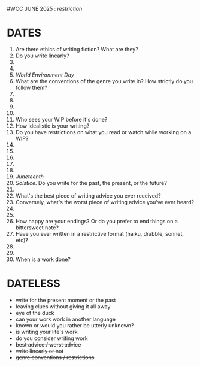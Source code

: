 #WCC JUNE 2025 : *restriction*

# DATES
 1. Are there ethics of writing fiction? What are they?
 2. Do you write linearly?
 3.  
 4.  
 5. *World Environment Day*
 6. What are the conventions of the genre you write in? How strictly do you follow them? 
 7.  
 8. 
 9. 
10. 
11. Who sees your WIP before it's done? 
12. How idealistic is your writing? 
13. Do you have restrictions on what you read or watch while working on a WIP?
14. 
15. 
16. 
17. 
18. 
19. *Juneteenth*
20. *Solstice*. Do you write for the past, the present, or the future?
21. 
22. What's the best piece of writing advice you ever received?
23. Conversely, what's the worst piece of writing advice you've ever heard?
24. 
25. 
26. How happy are your endings? Or do you prefer to end things on a bittersweet note?
27. Have you ever written in a restrictive format (haiku, drabble, sonnet, etc)? 
28. 
29. 
30. When is a work done?


# DATELESS
- write for the present moment or the past
- leaving clues without giving it all away
- eye of the duck
- can your work work in another language
- known or would you rather be utterly unknown?
- is writing your life's work
- do you consider writing work
- ~~best advice / worst advice~~
- ~~write linearly or not~~
- ~~genre conventions / restrictions~~
